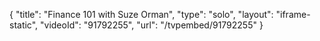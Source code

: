 {
    "title": "Finance 101 with Suze Orman",
    "type": "solo",
    "layout": "iframe-static",
    "videoId": "91792255",
    "url": "\/tvpembed\/91792255"
}